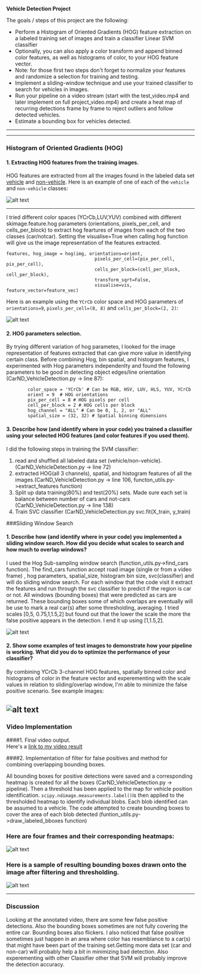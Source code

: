 **Vehicle Detection Project**

The goals / steps of this project are the following:

* Perform a Histogram of Oriented Gradients (HOG) feature extraction on a labeled training set of images and train a classifier Linear SVM classifier
* Optionally, you can also apply a color transform and append binned color features, as well as histograms of color, to your HOG feature vector. 
* Note: for those first two steps don't forget to normalize your features and randomize a selection for training and testing.
* Implement a sliding-window technique and use your trained classifier to search for vehicles in images.
* Run your pipeline on a video stream (start with the test_video.mp4 and later implement on full project_video.mp4) and create a heat map of recurring detections frame by frame to reject outliers and follow detected vehicles.
* Estimate a bounding box for vehicles detected.

---
[//]: # (Image References)

[image1]: ./output_images/car_notcar.png ""
[image2]: ./output_images/hog_extraction.png ""
[image3]: ./output_images/sliding_window.png ""
[image4]: ./output_images/improved_scale.png ""
[image5]: ./output_images/heatMap.png ""
[image6]: ./output_images/car_boxed.png ""
---
### Histogram of Oriented Gradients (HOG)

#### 1. Extracting HOG features from the training images.

HOG features are extracted from all the images found in the labeled data set [vehicle](https://s3.amazonaws.com/udacity-sdc/Vehicle_Tracking/vehicles.zip)
and [non-vehicle](https://s3.amazonaws.com/udacity-sdc/Vehicle_Tracking/non-vehicles.zip).
 Here is an example of one of each of the `vehicle` and `non-vehicle` classes:
 
![alt text][image1]

---
I tried different color spaces (YCrCb,LUV,YUV) combined with different skimage.feature.hog parameters (orientations, pixels_per_cell, and cells_per_block) to extract hog feartures of images from each of the two classes (car/notcar). Setting the visualise=True when calling hog function will give us the image representation of the features extracted.

 ```
 features, hog_image = hog(img, orientations=orient, 
                                  pixels_per_cell=(pix_per_cell, pix_per_cell),
                                  cells_per_block=(cell_per_block, cell_per_block), 
                                  transform_sqrt=False, 
                                  visualise=vis, feature_vector=feature_vec)
 ```

Here is an example using the `YCrCb` color space and HOG parameters of `orientations=9`, `pixels_per_cell=(8, 8)` and `cells_per_block=(2, 2)`:

![alt text][image2]

#### 2. HOG parameters selection.

By trying different variation of hog parametes, I looked for the image representation of features extracted that can give more value in identifying certain class. Before combining Hog, bin spatial, and histogram features, I experimented with Hog parameters independenlty and found the following parameters to be good in detecting object edges/line orientation (CarND_VehicleDetection.py -> line 87):  
```
        color_space = 'YCrCb' # Can be RGB, HSV, LUV, HLS, YUV, YCrCb
        orient = 9  # HOG orientations
        pix_per_cell = 8 # HOG pixels per cell
        cell_per_block = 2 # HOG cells per block
        hog_channel = "ALL" # Can be 0, 1, 2, or "ALL"
        spatial_size = (32, 32) # Spatial binning dimensions
  ```

#### 3. Describe how (and identify where in your code) you trained a classifier using your selected HOG features (and color features if you used them).

I did the following steps in training the SVM classifier:
1. read and shuffled all labeled data set (vehicle/non-vehicle).(CarND_VehicleDetection.py -> line 72)
2. extracted HOG(all 3 channels), spatial, and histogram features of all
the images.(CarND_VehicleDetection.py -> line 106, functon_utils.py->extract_features function)
3. Split up data training(80%) and test(20%) sets. Made sure each set is balance between number of cars and not-cars (CarND_VehicleDetection.py -> line 138)
4. Train SVC classifier (CarND_VehicleDetection.py svc.fit(X_train, y_train)
 
 ###Sliding Window Search
#### 1. Describe how (and identify where in your code) you implemented a sliding window search.  How did you decide what scales to search and how much to overlap windows?

I used the Hog  Sub-sampling window search (function_utils.py->find_cars function). The find_cars function accept road image (single or from a video frame) , hog parameters, spatial_size, histogram bin size, svc(classifier) and will do sliding window search. For each window that the code visit it extract the features and run through the svc classifier to predict if the region is car or not. All windows (bounding boxes) that were predicted as cars are returned. These bounding boxes some of which overlaps are eventually will be use to mark a real car(s)  after some thresholding, averaging.  I tried scales [0,5, 0.75,1,1.5,2] but found out that the lower the scale the more the false positive appears in the detection. I end it up using [1,1.5,2].


![alt text][image3]

#### 2. Show some examples of test images to demonstrate how your pipeline is working.  What did you do to optimize the performance of your classifier?

By combining YCrCb 3-channel HOG features, spatially binned color and histograms of color in the feature vector and experementing with the scale values in relation to sliding/overlap window,  I'm able to minimize the false positive scenario. See example images:

![alt text][image4]
---
### Video Implementation
####1. Final video output.  
Here's a [link to my video result](https://youtu.be/AClAYr3oGsU)

####2. Implementation of filter for false positives and method for combining overlapping bounding boxes.

All bounding boxes for positive detections were saved and a corresponding heatmap is created for all the boxes (CarND_VehicleDetection.py -> pipeline). Then a threshold has been applied to the map for vehicle position identification.
`scipy.ndimage.measurements.label()`is then applied to the thresholded heatmap  to identify individual blobs. Each blob identified can be assumed to a vehicle. The code attempted to create bounding boxes to cover the area of each blob detected (funtion_utils.py->draw_labeled_bboxes function)
### Here are four frames and their corresponding heatmaps:
![alt text][image5]

### Here is a sample of resulting bounding boxes drawn onto the image after filtering and thresholding.
![alt text][image6]


---

### Discussion
Looking at the annotated video, there are some few false positive detections. Also the bounding boxes sometimes are not fully covering the entire car. Bounding boxes also flickers. I also noticed that false positive sometimes just happen in an area where color has resemblance to a car(s)  that might have been part of the training set.Getting more data set (car and non-car) will probably help a bit in minimizing bad detection. Also experementing with other Classifier other that SVM will probably improve the detection accuracy.   

